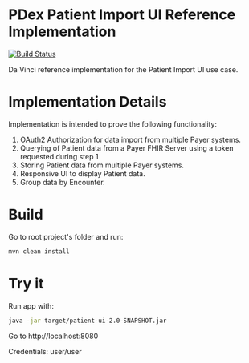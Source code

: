 PDex Patient Import UI Reference Implementation
===============
[![Build Status](https://travis-ci.org/HL7-DaVinci/PDex-Patient-Import-UI.svg?branch=master)](https://travis-ci.org/github/HL7-DaVinci/PDex-Patient-Import-UI)

Da Vinci reference implementation for the Patient Import UI use case.

# Implementation Details
Implementation is intended to prove the following functionality:
1. OAuth2 Authorization for data import from multiple Payer systems.
1. Querying of Patient data from a Payer FHIR Server using a token requested during step 1
1. Storing Patient data from multiple Payer systems.
1. Responsive UI to display Patient data.
1. Group data by Encounter.

# Build
Go to root project's folder and run:
```sh
mvn clean install
```

# Try it
Run app with:
```sh
java -jar target/patient-ui-2.0-SNAPSHOT.jar
```
Go to http://localhost:8080

Credentials: user/user